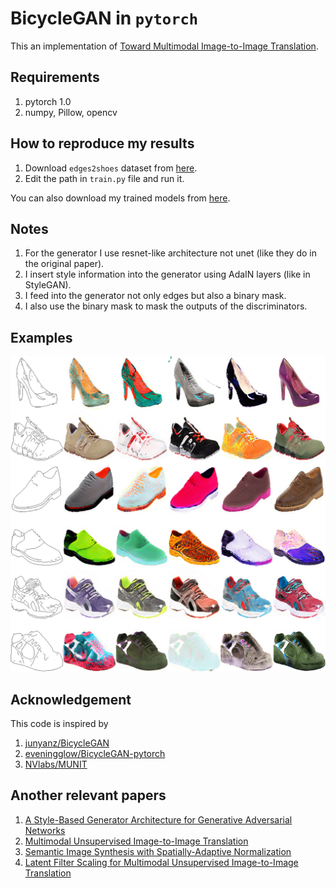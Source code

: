 # BicycleGAN in `pytorch`
This an implementation of [Toward Multimodal Image-to-Image Translation](https://arxiv.org/abs/1711.11586).

## Requirements
1. pytorch 1.0
2. numpy, Pillow, opencv

## How to reproduce my results

1. Download `edges2shoes` dataset from [here](https://github.com/junyanz/pytorch-CycleGAN-and-pix2pix/blob/master/docs/datasets.md#pix2pix-datasets).
2. Edit the path in `train.py` file and run it.

You can also download my trained models from [here](https://drive.google.com/drive/folders/1LE1VGs4ir5bClgtby94G5_IYoDzLL5Qp?usp=sharing).

## Notes

1. For the generator I use resnet-like architecture not unet (like they do in the original paper).
2. I insert style information into the generator using AdaIN layers (like in StyleGAN).
3. I feed into the generator not only edges but also a binary mask.
4. I also use the binary mask to mask the outputs of the discriminators.

## Examples
![examples](inference/samples_run01.png)

## Acknowledgement

This code is inspired by

1. [junyanz/BicycleGAN](https://github.com/junyanz/BicycleGAN)
2. [eveningglow/BicycleGAN-pytorch](https://github.com/eveningglow/BicycleGAN-pytorch)
3. [NVlabs/MUNIT](https://github.com/NVlabs/MUNIT)

## Another relevant papers

1. [A Style-Based Generator Architecture for Generative Adversarial Networks](https://arxiv.org/abs/1812.04948)
2. [Multimodal Unsupervised Image-to-Image Translation](https://arxiv.org/abs/1804.04732)
3. [Semantic Image Synthesis with Spatially-Adaptive Normalization](https://arxiv.org/abs/1903.07291)
4. [Latent Filter Scaling for Multimodal Unsupervised Image-to-Image Translation](https://arxiv.org/abs/1812.09877)
